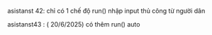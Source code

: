 asistanst 42:
chỉ có 1 chế độ run() nhập input thủ công từ người dân 

asistanst43 : ( 20/6/2025)
có thêm run() auto
